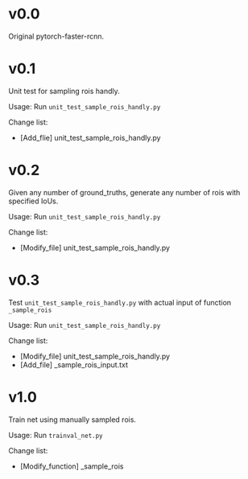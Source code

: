 # v0.0
Original pytorch-faster-rcnn.

# v0.1
Unit test for sampling rois handly.

Usage: Run `unit_test_sample_rois_handly.py`

Change list:
- [Add_flie] unit_test_sample_rois_handly.py

# v0.2
Given any number of ground_truths, generate any number of rois with specified IoUs.

Usage: Run `unit_test_sample_rois_handly.py`

Change list:
- [Modify_file] unit_test_sample_rois_handly.py

# v0.3
Test `unit_test_sample_rois_handly.py` with actual input of function `_sample_rois`

Usage: Run `unit_test_sample_rois_handly.py`

Change list:
- [Modify_file] unit_test_sample_rois_handly.py
- [Add_file] _sample_rois_input.txt

# v1.0
Train net using manually sampled rois.

Usage: Run `trainval_net.py`

Change list:
- [Modify_function] _sample_rois

